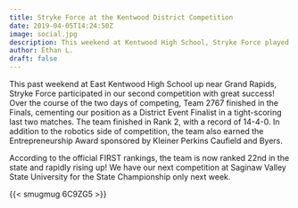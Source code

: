 ```yaml
---
title: Stryke Force at the Kentwood District Competition
date: 2019-04-05T14:24:50Z
image: social.jpg
description: This weekend at Kentwood High School, Stryke Force played in its second district competition, and competed with over 40 other teams from around the state.
author: Ethan L.
draft: false
---
```


This past weekend at East Kentwood High School up near Grand Rapids, Stryke Force participated in our second competition with great success! Over the course of the two days of competing, Team 2767 finished in the Finals, cementing our position as a District Event Finalist in a tight-scoring last two matches. The team finished in Rank 2, with a record of 14-4-0. In addition to the robotics side of competition, the team also earned the Entrepreneurship Award sponsored by Kleiner Perkins Caufield and Byers.

<!--more-->

According to the official FIRST rankings, the team is now ranked 22nd in the state and rapidly rising up! We have our next competition at Saginaw Valley State University for the State Championship only next week.

{{< smugmug 6C9ZG5 >}}
